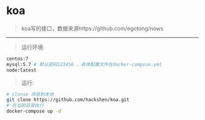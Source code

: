 # koa

> koa写的接口，数据来源https://github.com/egotong/nows

------

> 运行环境:

```bash
centos:7
mysql:5.7 # 默认密码123456 ，具体配置文件在docker-compose.yml
node:latest
```
> 运行: 

```bash
# clonse 项目到本地
git clone https://github.com/hackshen/koa.git
# 在当前目录执行
docker-compose up -d
```
